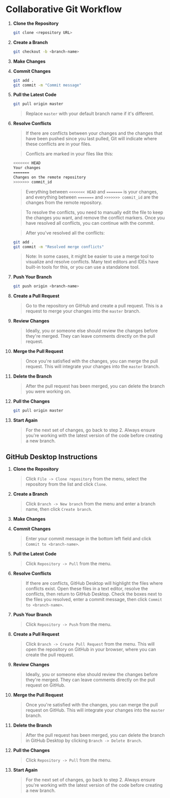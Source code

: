 # Collaborative Git Workflow

1. **Clone the Repository**

   ```bash
   git clone <repository URL>
   ```

2. **Create a Branch**

   ```bash
   git checkout -b <branch-name>
   ```

3. **Make Changes**

4. **Commit Changes**

   ```bash
   git add .
   git commit -m "Commit message"
   ```

5. **Pull the Latest Code**

   ```bash
   git pull origin master
   ```

   > Replace `master` with your default branch name if it's different.

6. **Resolve Conflicts**

   > If there are conflicts between your changes and the changes that have been pushed since you last pulled, Git will indicate where these conflicts are in your files.

   > Conflicts are marked in your files like this:

   ```bash
   <<<<<<< HEAD
   Your changes
   =======
   Changes on the remote repository
   >>>>>>> commit_id
   ```

   > Everything between `<<<<<<< HEAD` and `=======` is your changes, and everything between `=======` and `>>>>>>> commit_id` are the changes from the remote repository.

   > To resolve the conflicts, you need to manually edit the file to keep the changes you want, and remove the conflict markers. Once you have resolved all conflicts, you can continue with the commit.

   > After you've resolved all the conflicts:

   ```bash
   git add .
   git commit -m "Resolved merge conflicts"
   ```

   > Note: In some cases, it might be easier to use a merge tool to visualize and resolve conflicts. Many text editors and IDEs have built-in tools for this, or you can use a standalone tool.

7. **Push Your Branch**

   ```bash
   git push origin <branch-name>
   ```

8. **Create a Pull Request**

   > Go to the repository on GitHub and create a pull request. This is a request to merge your changes into the `master` branch.

9. **Review Changes**

   > Ideally, you or someone else should review the changes before they're merged. They can leave comments directly on the pull request.

10. **Merge the Pull Request**

    > Once you're satisfied with the changes, you can merge the pull request. This will integrate your changes into the `master` branch.

11. **Delete the Branch**

    > After the pull request has been merged, you can delete the branch you were working on.

12. **Pull the Changes**

    ```bash
    git pull origin master
    ```

13. **Start Again**
    > For the next set of changes, go back to step 2. Always ensure you're working with the latest version of the code before creating a new branch.

## GitHub Desktop Instructions

1. **Clone the Repository**

   > Click `File -> Clone repository` from the menu, select the repository from the list and click `Clone`.

2. **Create a Branch**

   > Click `Branch -> New branch` from the menu and enter a branch name, then click `Create branch`.

3. **Make Changes**

4. **Commit Changes**

   > Enter your commit message in the bottom left field and click `Commit to <branch-name>`.

5. **Pull the Latest Code**

   > Click `Repository -> Pull` from the menu.

6. **Resolve Conflicts**

   > If there are conflicts, GitHub Desktop will highlight the files where conflicts exist. Open these files in a text editor, resolve the conflicts, then return to GitHub Desktop. Check the boxes next to the files you resolved, enter a commit message, then click `Commit to <branch-name>`.

7. **Push Your Branch**

   > Click `Repository -> Push` from the menu.

8. **Create a Pull Request**

   > Click `Branch -> Create Pull Request` from the menu. This will open the repository on GitHub in your browser, where you can create the pull request.

9. **Review Changes**

   > Ideally, you or someone else should review the changes before they're merged. They can leave comments directly on the pull request on GitHub.

10. **Merge the Pull Request**

    > Once you're satisfied with the changes, you can merge the pull request on GitHub. This will integrate your changes into the `master` branch.

11. **Delete the Branch**

    > After the pull request has been merged, you can delete the branch in GitHub Desktop by clicking `Branch -> Delete Branch`.

12. **Pull the Changes**

    > Click `Repository -> Pull` from the menu.

13. **Start Again**
    > For the next set of changes, go back to step 2. Always ensure you're working with the latest version of the code before creating a new branch.
